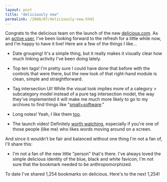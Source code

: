```yaml
---
layout: post
title: "deliciously new"
permalink: /2008/07/deliciously-new.html
---
```


Congrats to the delicious team on the launch of the new [delicious.com](http://www.delicious.com/). As an [active user](http://delicious.com/msippey), I've been looking forward to the refresh for a little while now, and I'm happy to have it live! Here are a few of the things I like...

*   Date grouping! It's a simple thing, but it really makes it visually clear how much linking activity I've been doing lately.
    
*   Top ten tags! I'm pretty sure I could have done that before with the controls that were there, but the new look of that right-hand module is clean, simple and straightforward.
    
*   Tag intersection UI! While the visual look implies more of a category > subcategory model instead of a pure tag intersection model, the way they've implemented it will make me much more likely to go to my archives to find things like "[small+software](http://delicious.com/msippey/software+small)."
    
*   Long notes! Yeah, I like them [too](http://www.43folders.com/2008/07/31/delicious-relaunch).
    
*   The launch video! Definitely [worth watching](http://www.flickr.com/photos/deliciousblog/2718285703/), especially if you're one of those people (like me) who likes words moving around on a screen.
    

And since it wouldn't be fair and balanced without one thing I'm not a fan of, I'll share this:

*   I'm not a fan of the new little "person" that's there. I've always loved the simple delicious identity of the blue, black and white favicon; I'm not sure that the bookmark needed to be anthropomorphized.

To date I've shared 1,254 bookmarks on delicious. Here's to the next 1,254!